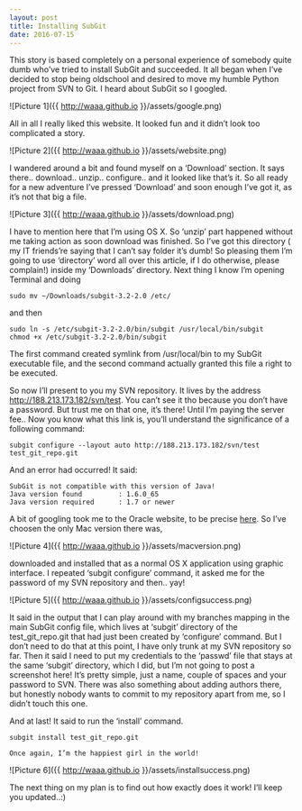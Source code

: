 ```yaml
---
layout: post
title: Installing SubGit
date: 2016-07-15
---
```

This story is based completely on a personal experience of somebody quite dumb who’ve tried to install SubGit and succeeded. 
It all began when I’ve decided to stop being oldschool and desired to move my humble Python project from SVN to Git. I heard about SubGit so I googled.

![Picture 1]({{ http://waaa.github.io }}/assets/google.png)

All in all I really liked this website. It looked fun and it didn’t look too complicated a story.

![Picture 2]({{ http://waaa.github.io }}/assets/website.png)

I wandered around a bit and found myself on a ‘Download’ section. It says there.. download.. unzip.. configure.. and it looked like that’s it. So all ready for a new adventure I’ve pressed ‘Download’ and soon enough I’ve got it, as it’s not that big a file.

![Picture 3]({{ http://waaa.github.io }}/assets/download.png)

I have to mention here that I’m using OS X. So ‘unzip’ part happened without me taking action as soon download was finished. So I’ve got this directory ( my IT friends’re saying that I can’t say folder it’s dumb! So pleasing them I’m going to use ‘directory’ word all over this article, if I do otherwise, please complain!) inside my ‘Downloads’ directory.
Next thing I know I’m opening Terminal and doing

    sudo mv ~/Downloads/subgit-3.2-2.0 /etc/

and then

    sudo ln -s /etc/subgit-3.2-2.0/bin/subgit /usr/local/bin/subgit
    chmod +x /etc/subgit-3.2-2.0/bin/subgit

The first command created symlink from /usr/local/bin to my SubGit executable file, and the second command actually granted this file a right to be executed.

So now I’ll present to you my SVN repository. It lives by the address http://188.213.173.182/svn/test. You can’t see it tho because you don’t have a password. But trust me on that one, it’s there! Until I’m paying the server fee..
Now you know what this link is, you’ll understand the significance of a following command:

    subgit configure --layout auto http://188.213.173.182/svn/test test_git_repo.git

And an error had occurred! It said:

    SubGit is not compatible with this version of Java!
    Java version found         : 1.6.0_65
    Java version required      : 1.7 or newer

A bit of googling took me to the Oracle website, to be precise <a href=http://www.oracle.com/technetwork/java/javase/downloads/jdk8-downloads-2133151.html>here</a>.
So I’ve choosen the only Mac version there was,

![Picture 4]({{ http://waaa.github.io }}/assets/macversion.png)

downloaded and installed that as a normal OS X application using graphic interface.
I repeated ‘subgit configure’ command, it asked me for the password of my SVN repository and then.. yay!

![Picture 5]({{ http://waaa.github.io }}/assets/configsuccess.png)

It said in the output that I can play around with my branches mapping in the main SubGit config file, which lives at ‘subgit’ directory of the test_git_repo.git that had just been created by ‘configure’ command.
But I don’t need to do that at this point, I have only trunk at my SVN repository so far.
Then it said I need to put my credentials to the ‘passwd’ file that stays at the same ‘subgit’ directory, which I did, but I’m not going to post a screenshot here! It’s pretty simple, just a name, couple of spaces and your password to SVN.
There was also something about adding authors there, but honestly nobody wants to commit to my repository apart from me, so I didn’t touch this one.

And at last! It said to run the ‘install’ command.

    subgit install test_git_repo.git

    Once again, I’m the happiest girl in the world!

![Picture 6]({{ http://waaa.github.io }}/assets/installsuccess.png)

The next thing on my plan is to find out how exactly does it work! I’ll keep you updated..:)

 

